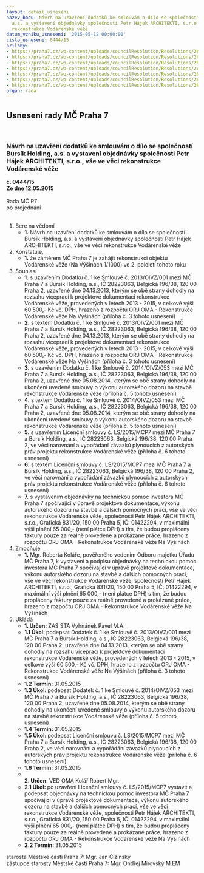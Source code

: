 ```yaml
---
layout: detail_usneseni
nazev_bodu: Návrh na uzavření dodatků ke smlouvám o dílo se společností Bursík Holding,
  a.s. a vystavení objednávky společnosti Petr Hájek ARCHITEKTI, s.r.o., vše ve věci
  rekonstrukce Vodárenské věže
datum_vzniku_usneseni: '2015-05-12 00:00:00'
cislo_usneseni: 0444/15
prilohy:
- https://praha7.cz/wp-content/uploads/councilResolution/Resolutions/26405/27-15-priloha_01_vvburhaj.doc
- https://praha7.cz/wp-content/uploads/councilResolution/Resolutions/26405/27-15-priloha_02_vvburhaj.pdf
- https://praha7.cz/wp-content/uploads/councilResolution/Resolutions/26405/27-15-priloha_03_vvburhaj.doc
- https://praha7.cz/wp-content/uploads/councilResolution/Resolutions/26405/27-15-priloha_04_vvburhaj.pdf
- https://praha7.cz/wp-content/uploads/councilResolution/Resolutions/26405/27-15-priloha_05_vvburhaj.doc
- https://praha7.cz/wp-content/uploads/councilResolution/Resolutions/26405/27-15-priloha_06_vvburhaj.doc
- https://praha7.cz/wp-content/uploads/councilResolution/Resolutions/26405/27-15-priloha_07_vvburhaj.pdf
organ: rada
---
```

<div id="ucUsn_pList" class="usn">
	<span><h2>Usnesení rady MČ Praha 7 </h2>
<br></span><div class="standBody">
<span><h3>Návrh na uzavření dodatků ke smlouvám o dílo se společností Bursík Holding, a.s. a vystavení objednávky společnosti Petr Hájek ARCHITEKTI, s.r.o., vše ve věci rekonstrukce Vodárenské věže</h3></span><div class="center">
		<strong>č. 0444/15</strong><br>
	</div>
<div class="center">
		<strong>Ze dne 12.05.2015</strong><br><br>
	</div>Rada MČ P7<br> po projednání<br><br><ol>
<li>Bere na vědomí<ul><li>
<strong>1.</strong> Návrh na uzavření dodatků ke smlouvám o dílo se společností Bursík Holding, a.s. a vystavení objednávky společnosti Petr Hájek ARCHITEKTI, s.r.o., vše ve věci rekonstrukce Vodárenské věže</li></ul>
</li>
<li>Konstatuje,<ul><li>
<strong>1.</strong> že záměrem MČ Praha 7 je zahájit rekonstrukci objektu Vodárenské věže  (Na Výšinách 1/1000) ve 2. pololetí tohoto roku</li></ul>
</li>
<li>Souhlasí<ul>
<li>
<strong>1.</strong> s uzavřením Dodatku č. 1 ke Smlouvě č. 2013/OIVZ/001 mezi MČ Praha 7 a Bursík Holding, a.s., IČ 28223063, Belgická 196/38, 120 00 Praha 2, uzavřené dne 04.13.2013, kterým se obě strany dohodly na rozsahu víceprací k projektové dokumentaci rekonstrukce Vodárenské věže, provedených v letech 2013 - 2015,  v celkové výši 60 500,- Kč vč. DPH, hrazeno z rozpočtu ORJ OMA - Rekonstrukce Vodárenské věže Na Výšinách (příloha č. 3 tohoto usnesení)</li>
<li>
<strong>2.</strong> s textem Dodatku č. 1 ke Smlouvě č. 2013/OIVZ/001 mezi MČ Praha 7 a Bursík Holding, a.s., IČ 28223063, Belgická 196/38, 120 00 Praha 2, uzavřené dne 04.13.2013, kterým se obě strany dohodly na rozsahu víceprací k projektové dokumentaci rekonstrukce Vodárenské věže, provedených v letech 2013 - 2015,  v celkové výši 60 500,- Kč vč. DPH, hrazeno z rozpočtu ORJ OMA - Rekonstrukce Vodárenské věže Na Výšinách (příloha č. 3 tohoto usnesení)</li>
<li>
<strong>3.</strong> s uzavřením Dodatku č. 1 ke Smlouvě č. 2014/OIVZ/053 mezi MČ Praha 7  a Bursík Holding, a.s., IČ 28223063, Belgická 196/38, 120 00 Praha 2, uzavřené dne 05.08.2014, kterým se obě strany dohodly na ukončení uvedené smlouvy  o výkonu autorského dozoru na stavbě rekonstrukce Vodárenské věže (příloha č. 5 tohoto usnesení)</li>
<li>
<strong>4.</strong> s textem Dodatku č. 1 ke Smlouvě č. 2014/OIVZ/053 mezi MČ Praha 7 a Bursík Holding, a.s., IČ 28223063, Belgická 196/38, 120 00 Praha 2, uzavřené dne 05.08.2014, kterým se obě strany dohodly na ukončení uvedené smlouvy o výkonu autorského dozoru na stavbě rekonstrukce Vodárenské věže (příloha č. 5 tohoto usnesení)</li>
<li>
<strong>5.</strong> s uzavřením Licenční smlouvy č. LS/2015/MCP7 mezi MČ Praha 7 a Bursík Holding, a.s., IČ 28223063, Belgická 196/38, 120 00 Praha 2, ve věci narovnání  a vypořádání závazků plynoucích z autorských práv projektu rekonstrukce Vodárenské věže (příloha č. 6 tohoto usnesení)</li>
<li>
<strong>6.</strong> s textem Licenční smlouvy č. LS/2015/MCP7 mezi MČ Praha 7 a Bursík Holding, a.s., IČ 28223063, Belgická 196/38, 120 00 Praha 2, ve věci narovnání a vypořádání závazků plynoucích z autorských práv projektu rekonstrukce Vodárenské věže (příloha č. 6 tohoto usnesení)</li>
<li>
<strong>7.</strong> s vystavením objednávky na technickou pomoc investora MČ Praha 7 spočívající v úpravě projektové dokumentace, výkonu autorského dozoru na stavbě a dalších pomocných prací, vše ve věci rekonstrukce Vodárenské věže, společnosti Petr Hájek ARCHITEKTI, s.r.o., Grafická 831/20, 150 00 Praha 5, IČ: 01422294, v maximální výši plnění 65 000,- (není plátce DPH) s tím, že budou propláceny faktury pouze za reálně provedené a prokázané práce, hrazeno z rozpočtu ORJ OMA - Rekonstrukce Vodárenské věže Na Výšinách</li>
</ul>
</li>
<li>Zmocňuje<ul><li>
<strong>1.</strong> Mgr. Roberta Koláře, pověřeného vedením Odboru majetku Úřadu MČ Praha 7,  k vystavení a podpisu objednávky na technickou pomoc investora MČ Praha 7 spočívající v úpravě projektové dokumentace, výkonu autorského dozoru na stavbě a dalších pomocných prací, vše ve věci rekonstrukce Vodárenské věže, společnosti Petr Hájek ARCHITEKTI, s.r.o., Grafická 831/20, 150 00 Praha 5, IČ: 01422294, v maximální výši plnění 65 000,- (není plátce DPH) s tím, že budou propláceny faktury pouze za reálně provedené a prokázané práce, hrazeno  z rozpočtu ORJ OMA - Rekonstrukce Vodárenské věže Na Výšinách</li></ul>
</li>
<li>Ukládá<ul>
<li>
<strong>1. Určen: </strong>ZAS STA Vyhnánek Pavel M.A.</li>
<li>
<strong>1.1 Úkol: </strong>podepsat Dodatek č. 1 ke Smlouvě č. 2013/OIVZ/001 mezi MČ Praha 7  a Bursík Holding, a.s., IČ 28223063, Belgická 196/38, 120 00 Praha 2, uzavřené dne 04.13.2013, kterým se obě strany dohodly na rozsahu víceprací k projektové dokumentaci rekonstrukce Vodárenské věže, provedených v letech 2013 - 2015, v celkové výši 60 500,- Kč vč. DPH, hrazeno z rozpočtu ORJ OMA - Rekonstrukce Vodárenské věže Na Výšinách (příloha č. 3 tohoto usnesení)</li>
<li>
<strong>1.2 Termín: </strong>31.05.2015</li>
<li>
<strong>1.3 Úkol: </strong>podepsat Dodatek č. 1 ke Smlouvě č. 2014/OIVZ/053 mezi MČ Praha 7  a Bursík Holding, a.s., IČ 28223063, Belgická 196/38, 120 00 Praha 2, uzavřené dne 05.08.2014, kterým se obě strany dohodly na ukončení uvedené smlouvy o výkonu autorského dozoru na stavbě rekonstrukce Vodárenské věže (příloha č. 5 tohoto usnesení)</li>
<li>
<strong>1.4 Termín: </strong>31.05.2015</li>
<li>
<strong>1.5 Úkol: </strong>podepsat Licenční smlouvu č. LS/2015/MCP7 mezi MČ Praha 7 a Bursík Holding, a.s., IČ 28223063, Belgická 196/38, 120 00 Praha 2, ve věci narovnání a vypořádání závazků plynoucích z autorských práv projektu rekonstrukce Vodárenské věže (příloha č. 6 tohoto usnesení)</li>
<li>
<strong>1.6 Termín: </strong>31.05.2015</li>
<li>
<strong><br>2. Určen: </strong>VED OMA Kolář Robert Mgr.</li>
<li>
<strong>2.1 Úkol: </strong>po uzavření Licenční smlouvy č. LS/2015/MCP7 vystavit a podepsat objednávky na technickou pomoc investora MČ Praha 7 spočívající v úpravě projektové dokumentace, výkonu autorského dozoru na stavbě a dalších pomocných prací, vše ve věci rekonstrukce Vodárenské věže, společnosti Petr Hájek ARCHITEKTI, s.r.o., Grafická 831/20, 150 00 Praha 5, IČ: 01422294, v maximální výši plnění 65 000,- (není plátce DPH) s tím, že budou propláceny faktury pouze za reálně provedené a prokázané práce, hrazeno z rozpočtu ORJ OMA - Rekonstrukce Vodárenské věže Na Výšinách</li>
<li>
<strong>2.2 Termín: </strong>31.05.2015</li>
</ul>
</li>
</ol>starosta Městské části Praha 7: Mgr. Jan Čižinský<br>zástupce starosty Městské části Praha 7: Mgr. Ondřej Mirovský M.EM 
</div>
</div>
